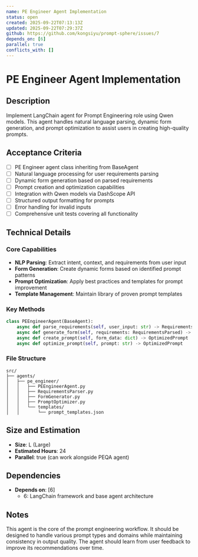 ```yaml
---
name: PE Engineer Agent Implementation
status: open
created: 2025-09-22T07:13:13Z
updated: 2025-09-22T07:29:37Z
github: https://github.com/kongsiyu/prompt-sphere/issues/7
depends_on: [6]
parallel: true
conflicts_with: []
---
```


# PE Engineer Agent Implementation

## Description

Implement LangChain agent for Prompt Engineering role using Qwen models. This agent handles natural language parsing, dynamic form generation, and prompt optimization to assist users in creating high-quality prompts.

## Acceptance Criteria

- [ ] PE Engineer agent class inheriting from BaseAgent
- [ ] Natural language processing for user requirements parsing
- [ ] Dynamic form generation based on parsed requirements
- [ ] Prompt creation and optimization capabilities
- [ ] Integration with Qwen models via DashScope API
- [ ] Structured output formatting for prompts
- [ ] Error handling for invalid inputs
- [ ] Comprehensive unit tests covering all functionality

## Technical Details

### Core Capabilities
- **NLP Parsing**: Extract intent, context, and requirements from user input
- **Form Generation**: Create dynamic forms based on identified prompt patterns
- **Prompt Optimization**: Apply best practices and templates for prompt improvement
- **Template Management**: Maintain library of proven prompt templates

### Key Methods
```python
class PEEngineerAgent(BaseAgent):
    async def parse_requirements(self, user_input: str) -> RequirementsParsed
    async def generate_form(self, requirements: RequirementsParsed) -> DynamicForm
    async def create_prompt(self, form_data: dict) -> OptimizedPrompt
    async def optimize_prompt(self, prompt: str) -> OptimizedPrompt
```

### File Structure
```
src/
├── agents/
│   ├── pe_engineer/
│   │   ├── PEEngineerAgent.py
│   │   ├── RequirementsParser.py
│   │   ├── FormGenerator.py
│   │   ├── PromptOptimizer.py
│   │   └── templates/
│   │       └── prompt_templates.json
```

## Size and Estimation

- **Size**: L (Large)
- **Estimated Hours**: 24
- **Parallel**: true (can work alongside PEQA agent)

## Dependencies

- **Depends on**: [6]
  - 6: LangChain framework and base agent architecture

## Notes

This agent is the core of the prompt engineering workflow. It should be designed to handle various prompt types and domains while maintaining consistency in output quality. The agent should learn from user feedback to improve its recommendations over time.
